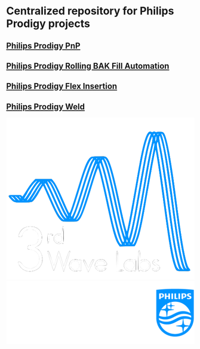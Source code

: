 
# Centralized repository for Philips Prodigy projects
## [Philips Prodigy PnP](/PnP)

## [Philips Prodigy Rolling BAK Fill Automation](/Rolling%20BAK%20Fill%20Automation/)

## [Philips Prodigy Flex Insertion](/Flex%20Insertion/)

## [Philips Prodigy Weld](/Weld/)

![](/Tools/images/3rdWave_Window_Icon.png) ![](/Tools/images/Philips-Logo.png)